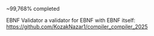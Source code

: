 ~99,768% completed 
 
EBNF Validator a validator for EBNF with EBNF itself: 
https://github.com/KozakNazar1/compiler_compiler_2025
